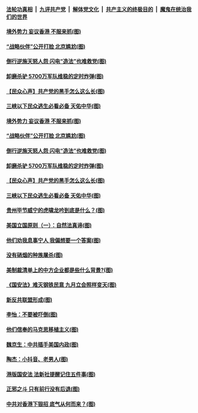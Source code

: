 ####  [法轮功真相](../../../../basic/blob/master/README.md?t=07041431) &nbsp;|&nbsp; [九评共产党](../../../../9ping.md/blob/master/README.md?t=07041431) &nbsp;|&nbsp; [解体党文化](../../../../jtdwh.md/blob/master/README.md?t=07041431)  &nbsp;|&nbsp; [共产主义的终极目的](../../../../gczydzjmd.md/blob/master/README.md?t=07041431) &nbsp;|&nbsp; [魔鬼在统治我们的世界](../../../../mgztzwmdsj.md/blob/master/README.md?t=07041431) 

#### [境外势力 妄议香港 不服来抓(图)](../pages/p4/938616.md?t=07041431) 

#### [“战略伙伴”公开打脸 北京尴尬(图)](../pages/p4/938610.md?t=07041431) 

#### [倒行逆施天怒人怨 闪电“造法”也难救党(图)](../pages/p4/938609.md?t=07041431) 

#### [卸磨杀驴 5700万军队维稳的定时炸弹(图)](../pages/p4/938607.md?t=07041431) 

#### [【民众心声】共产党的黑手怎么这么长(图)](../pages/p4/938456.md?t=07041431) 

#### [三峡以下民众逃生必看必备 天佑中华(图)](../pages/p4/938593.md?t=07041431) 

#### [境外势力 妄议香港 不服来抓(图)](../pages/p4/938616.md?t=07041431) 

#### [“战略伙伴”公开打脸 北京尴尬(图)](../pages/p4/938610.md?t=07041431) 

#### [倒行逆施天怒人怨 闪电“造法”也难救党(图)](../pages/p4/938609.md?t=07041431) 

#### [卸磨杀驴 5700万军队维稳的定时炸弹(图)](../pages/p4/938607.md?t=07041431) 

#### [【民众心声】共产党的黑手怎么这么长(图)](../pages/p4/938456.md?t=07041431) 

#### [三峡以下民众逃生必看必备 天佑中华(图)](../pages/p4/938593.md?t=07041431) 

#### [贵州毕节威宁的虎啸龙吟到底是什么？(图)](../pages/p4/938596.md?t=07041431) 

#### [美国立国原则（一）：自然法真谛(图)](../pages/p4/938484.md?t=07041431) 

#### [他们劝我息事宁人 我偏想要一个答案(图)](../pages/p4/938491.md?t=07041431) 

#### [没有硝烟的种族屠杀(图)](../pages/p4/938489.md?t=07041431) 

#### [美制裁清单上的中方企业都是些什么背景?(图)](../pages/p4/938486.md?t=07041431) 

#### [《国安法》难灭钢铁民意 九月立会照样变天(图)](../pages/p4/938485.md?t=07041431) 

#### [新反共联盟形成(图)](../pages/p4/938480.md?t=07041431) 

#### [李怡：不要被吓倒(图)](../pages/p4/938488.md?t=07041431) 

#### [他们信奉的马克思移植主义(图)](../pages/p4/938413.md?t=07041431) 

#### [魏京生：中共插手美国内政(图)](../pages/p4/938409.md?t=07041431) 

#### [陶杰：小抖音、老男人(图)](../pages/p4/938404.md?t=07041431) 

#### [港版国安法 法新社提醒记住五件事(图)](../pages/p4/938401.md?t=07041431) 

#### [正邪之斗 只有前行没有后退(图)](../pages/p4/938399.md?t=07041431) 

#### [中共对香港下狠招 底气从何而来？(图)](../pages/p4/938397.md?t=07041431) 

